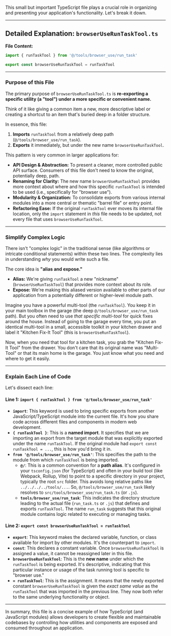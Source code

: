 This small but important TypeScript file plays a crucial role in organizing and presenting your application's functionality. Let's break it down.

---

## Detailed Explanation: `browserUseRunTaskTool.ts`

**File Content:**

```typescript
import { runTaskTool } from '@/tools/browser_use/run_task'

export const browserUseRunTaskTool = runTaskTool
```

---

### Purpose of this File

The primary purpose of `browserUseRunTaskTool.ts` is **re-exporting a specific utility (a "tool") under a more specific or convenient name.**

Think of it like giving a common item a new, more descriptive label or creating a shortcut to an item that's buried deep in a folder structure.

In essence, this file:
1.  **Imports** `runTaskTool` from a relatively deep path (`@/tools/browser_use/run_task`).
2.  **Exports** it immediately, but under the new name `browserUseRunTaskTool`.

This pattern is very common in larger applications for:

*   **API Design & Abstraction:** To present a cleaner, more controlled public API surface. Consumers of this file don't need to know the original, potentially deep, path.
*   **Renaming for Clarity:** The new name `browserUseRunTaskTool` provides more context about where and how this specific `runTaskTool` is intended to be used (i.e., specifically for "browser use").
*   **Modularity & Organization:** To consolidate exports from various internal modules into a more central or thematic "barrel file" or entry point.
*   **Refactoring Ease:** If the original `runTaskTool` ever moves its internal file location, only the `import` statement in *this* file needs to be updated, not every file that uses `browserUseRunTaskTool`.

---

### Simplify Complex Logic

There isn't "complex logic" in the traditional sense (like algorithms or intricate conditional statements) within these two lines. The complexity lies in understanding *why* you would write such a file.

The core idea is **"alias and expose."**

*   **Alias:** We're giving `runTaskTool` a new "nickname" (`browserUseRunTaskTool`) that provides more context about its role.
*   **Expose:** We're making this aliased version available to other parts of our application from a potentially different or higher-level module path.

Imagine you have a powerful multi-tool (the `runTaskTool`). You keep it in your main toolbox in the garage (the deep `@/tools/browser_use/run_task` path). But you often need to use *that specific multi-tool* for quick fixes around the house. Instead of going to the garage every time, you put an identical multi-tool in a small, accessible toolkit in your kitchen drawer and label it "Kitchen Fix-It Tool" (this is `browserUseRunTaskTool`).

Now, when you need that tool for a kitchen task, you grab the "Kitchen Fix-It Tool" from the drawer. You don't care that its original name was "Multi-Tool" or that its main home is the garage. You just know what you need and where to get it easily.

---

### Explain Each Line of Code

Let's dissect each line:

#### Line 1: `import { runTaskTool } from '@/tools/browser_use/run_task'`

*   **`import`**: This keyword is used to bring specific exports from another JavaScript/TypeScript module into the current file. It's how you share code across different files and components in modern web development.
*   **`{ runTaskTool }`**: This is a **named import**. It specifies that we are importing an export from the target module that was explicitly exported under the name `runTaskTool`. If the original module had `export const runTaskTool = ...`, this is how you'd bring it in.
*   **`from '@/tools/browser_use/run_task'`**: This specifies the path to the module from which `runTaskTool` is being imported.
    *   **`@/`**: This is a common convention for a **path alias**. It's configured in your `tsconfig.json` (for TypeScript) and often in your build tool (like Webpack, Rollup, Vite) to point to a specific directory in your project, typically the root `src` folder. This avoids long relative paths like `../../../../tools/...`. So, `@/tools/browser_use/run_task` likely resolves to `src/tools/browser_use/run_task.ts` (or `.js`).
    *   **`tools/browser_use/run_task`**: This indicates the directory structure leading to the actual file (`run_task.ts` or `.js`) that defines and exports `runTaskTool`. The name `run_task` suggests that this original module contains logic related to executing or managing tasks.

#### Line 2: `export const browserUseRunTaskTool = runTaskTool`

*   **`export`**: This keyword makes the declared variable, function, or class available for import by other modules. It's the counterpart to `import`.
*   **`const`**: This declares a constant variable. Once `browserUseRunTaskTool` is assigned a value, it cannot be reassigned later in this file.
*   **`browserUseRunTaskTool`**: This is the **new name** under which the `runTaskTool` is being exported. It's descriptive, indicating that this particular instance or usage of the task running tool is specific to "browser use."
*   **`= runTaskTool`**: This is the assignment. It means that the newly exported constant `browserUseRunTaskTool` is given the *exact same value* as the `runTaskTool` that was imported in the previous line. They now both refer to the same underlying functionality or object.

---

In summary, this file is a concise example of how TypeScript (and JavaScript modules) allows developers to create flexible and maintainable codebases by controlling how utilities and components are exposed and consumed throughout an application.